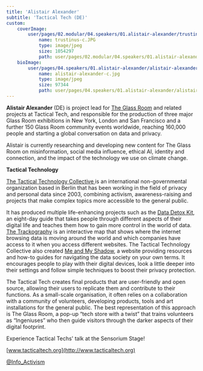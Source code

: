 ```yaml
---
title: 'Alistair Alexander'
subtitle: 'Tactical Tech (DE)'
custom:
    coverImage:
        user/pages/02.modular/04.speakers/01.alistair-alexander/trustinus-c.JPG:
            name: trustinus-c.JPG
            type: image/jpeg
            size: 1054297
            path: user/pages/02.modular/04.speakers/01.alistair-alexander/trustinus-c.JPG
    bioImage:
        user/pages/04.speakers/01.alistair-alexander/alistair-alexander-c.jpg:
            name: alistair-alexander-c.jpg
            type: image/jpeg
            size: 97344
            path: user/pages/04.speakers/01.alistair-alexander/alistair-alexander-c.jpg
---
```


**Alistair Alexander** (DE) is project lead for [The Glass Room](https://www.theglassroom.org/) and related projects at Tactical Tech, and responsible for the production of three major Glass Room exhibitions in New York, London and San Francisco and a further 150 Glass Room community events worldwide, reaching 160,000 people and starting a global conversation on data and privacy.

Alistair is currently researching and developing new content for The Glass Room on misinformation, social media influence, ethical AI, identity and connection, and the impact of the technology we use on climate change. 

**Tactical Technology**

[The Tactical Technology Collective ](https://www.tacticaltech.org/) is an international non-governmental organization based in Berlin that has been working in the field of privacy and personal data since 2003, combining activism, awareness-raising and projects that make complex topics more accessible to the general public.

It has produced multiple life-enhancing projects such as the [Data Detox Kit](https://theglassroomnyc.org/data-detox/), an eight-day guide that takes people through different aspects of their digital life and teaches them how to gain more control in the world of data. [The Trackography](https://myshadow.org/trackography#what-is-trackography) is an interactive map that shows where the internet browsing data is moving around the world and which companies have access to it when you access different websites. The Tactical Technology Collective also created [Me and My Shadow](https://myshadow.org/), a website providing resources and how-to guides for navigating the data society on your own terms. It encourages people to play with their digital devices, look a little deeper into their settings and follow simple techniques to boost their privacy protection.

The Tactical Tech creates final products that are user-friendly and open source, allowing their users to replicate them and contribute to their functions. As a small-scale organisation, it often relies on a collaboration with a community of volunteers, developing products, tools and art installations for the general public. The best representation of this approach is The Glass Room, a pop-up “tech store with a twist” that trains volunteers as “Ingeniuses” who then guide visitors through the darker aspects of their digital footprint.

Experience Tactical Techs' talk at the Sensorium Stage!

[www.tacticaltech.org](http://www.tacticaltech.org)

[@Info_Activism](https://twitter.com/info_activism)

